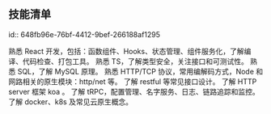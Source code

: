 ## 技能清单
id:: 648fb96e-76bf-4412-9bef-266188af1295

熟悉 React 开发，包括：函数组件、Hooks、状态管理、组件服务化，了解编译、代码检查、打包工具。
熟悉 TS，了解类型安全，关注接口和可测试性。
熟悉 SQL，了解 MySQL 原理。
熟悉 HTTP/TCP 协议，常用编解码方式，Node 和网路相关的原生模块：http/net 等。
了解 restful 等常见接口设计。
了解 HTTP server 框架 koa 。
了解 tRPC，配置管理、名字服务、日志、链路追踪和监控。
了解 docker、k8s 及常见云原生概念。
